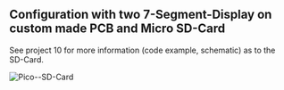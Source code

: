 ## Configuration with two 7-Segment-Display on custom made PCB and Micro SD-Card

See project 10 for more information (code example, schematic) as to the SD-Card.

![Pico--SD-Card](https://github.com/Florian-Wilhelm/Raspberry-Pi/assets/77980708/10ef905c-a06a-4749-8ee7-7e512b166b9d)
